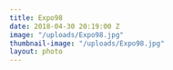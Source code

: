 ```yaml
---
title: Expo98
date: 2018-04-30 20:19:00 Z
image: "/uploads/Expo98.jpg"
thumbnail-image: "/uploads/Expo98.jpg"
layout: photo
---
```



